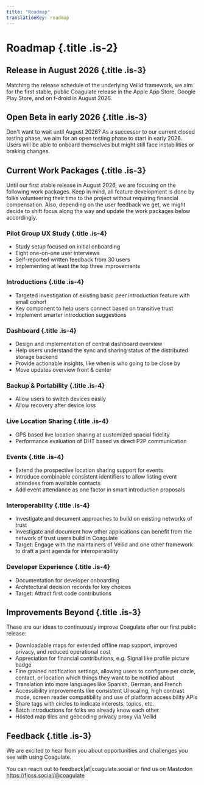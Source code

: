```yaml
---
title: "Roadmap"
translationKey: roadmap
---
```


# Roadmap {.title .is-2}

## Release in August 2026 {.title .is-3}

Matching the release schedule of the underlying Veilid framework, we aim for the first stable, public Coagulate release in the Apple App Store, Google Play Store, and on f-droid in August 2026.

## Open Beta in early 2026 {.title .is-3}

Don't want to wait until August 2026?
As a successor to our current closed testing phase, we aim for an open testing phase to start in early 2026.
Users will be able to onboard themselves but might still face instabilities or braking changes.

## Current Work Packages {.title .is-3}

Until our first stable release in August 2026, we are focusing on the following work packages.
Keep in mind, all feature development is done by folks volunteering their time to the project without requiring financial compensation.
Also, depending on the user feedback we get, we might decide to shift focus along the way and update the work packages below accordingly.

### Pilot Group UX Study {.title .is-4}
- Study setup focused on initial onboarding
- Eight one-on-one user interviews
- Self-reported written feedback from 30 users
- Implementing at least the top three improvements

### Introductions {.title .is-4}
- Targeted investigation of existing basic peer introduction feature with small cohort
- Key component to help users connect based on transitive trust
- Implement smarter introduction suggestions

### Dashboard {.title .is-4}
- Design and implementation of central dashboard overview
- Help users understand the sync and sharing status of the distributed storage backend
- Provide actionable insights, like when is who going to be close by
- Move updates overview front & center

### Backup & Portability {.title .is-4}
- Allow users to switch devices easily
- Allow recovery after device loss

### Live Location Sharing {.title .is-4}
- GPS based live location sharing at customized spacial fidelity
- Performance evaluation of DHT based vs direct P2P communication

### Events {.title .is-4}
- Extend the prospective location sharing support for events
- Introduce combinable consistent identifiers to allow listing event attendees from available contacts
- Add event attendance as one factor in smart introduction proposals

### Interoperability {.title .is-4}
- Investigate and document approaches to build on existing networks of trust
- Investigate and document how other applications can benefit from the network of trust users build in Coagulate
- Target: Engage with the maintainers of Veilid and one other framework to draft a joint agenda for interoperability

### Developer Experience {.title .is-4}
- Documentation for developer onboarding
- Architectural decision records for key choices
- Target: Attract first code contributions

## Improvements Beyond {.title .is-3}

These are our ideas to continuously improve Coagulate after our first public release:
- Downloadable maps for extended offline map support, improved privacy, and reduced operational cost
- Appreciation for financial contributions, e.g. Signal like profile picture badge
- Fine grained notification settings, allowing users to configure per circle, contact, or location which things they want to be notified about
- Translation into more languages like Spanish, German, and French
- Accessibility improvements like consistent UI scaling, high contrast mode, screen reader compatibility and use of platform accessibility APIs
- Share tags with circles to indicate interests, topics, etc.
- Batch introductions for folks wo already know each other
- Hosted map tiles and geocoding privacy proxy via Veilid

## Feedback {.title .is-3}

We are excited to hear from you about opportunities and challenges you see with using Coagulate.

You can reach out to feedback|at|coagulate.social or find us on Mastodon https://floss.social/@coagulate
